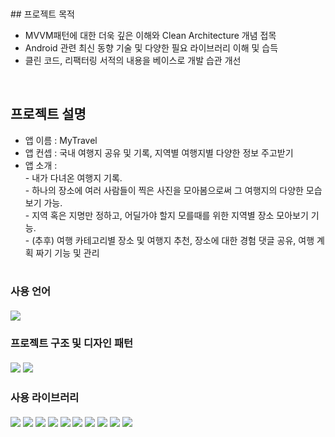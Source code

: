 <br />
<br />
## 프로젝트 목적

<ul>
  <li>MVVM패턴에 대한 더욱 깊은 이해와 Clean Architecture 개념 접목</li>
  <li>Android 관련 최신 동향 기술 및 다양한 필요 라이브러리 이해 및 습득</li>
  <li>클린 코드, 리팩터링 서적의 내용을 베이스로 개발 습관 개선</li>
</ul>

<br/>

## 프로젝트 설명

<ul>
  <li>앱 이름 : MyTravel</li>
  <li>앱 컨셉 : 국내 여행지 공유 및 기록, 지역별 여행지별 다양한 정보 주고받기 </li>
  <li>앱 소개 : 
    <br/> - 내가 다녀온 여행지 기록.
    <br/> - 하나의 장소에 여러 사람들이 찍은 사진을 모아봄으로써 그 여행지의 다양한 모습 보기 가능.
    <br/> - 지역 혹은 지명만 정하고, 어딜가야 할지 모를때를 위한 지역별 장소 모아보기 기능.
    <br/> - (추후) 여행 카테고리별 장소 및 여행지 추천, 장소에 대한 경험 댓글 공유, 여행 계획 짜기 기능 및 관리
  </li>
</ul>


<h1></h1>

<h3>사용 언어<br/><br/>
  <img src="https://img.shields.io/badge/Kotlin-7e4dd2?style=flat-square"/>
</h3>
    
<h3><b>프로젝트 구조 및 디자인 패턴<br/><br/>
<img src="https://img.shields.io/badge/Clean Architecture-7732ff?style=flat-square"/>
<img src="https://img.shields.io/badge/MVVM-7732ff?style=flat-square"/>
  </b></h3>

<h3><b>사용 라이브러리<br/><br/>
<img src="https://img.shields.io/badge/Android AAC-66459B?style=flat-square"/>
<img src="https://img.shields.io/badge/DataBinding-66459B?style=flat-square"/>
<img src="https://img.shields.io/badge/Navigation-66459B?style=flat-square"/>
<img src="https://img.shields.io/badge/Paging3-66459B?style=flat-square"/>
<img src="https://img.shields.io/badge/Hilt-66459B?style=flat-square"/>
<img src="https://img.shields.io/badge/Coroutine-66459B?style=flat-square"/>
<img src="https://img.shields.io/badge/Flow-66459B?style=flat-square"/>
<img src="https://img.shields.io/badge/Retrofit-66459B?style=flat-square"/>
<img src="https://img.shields.io/badge/OkHttp3-66459B?style=flat-square"/>
<img src="https://img.shields.io/badge/Glide-66459B?style=flat-square"/>
  </b></h3><br/>
